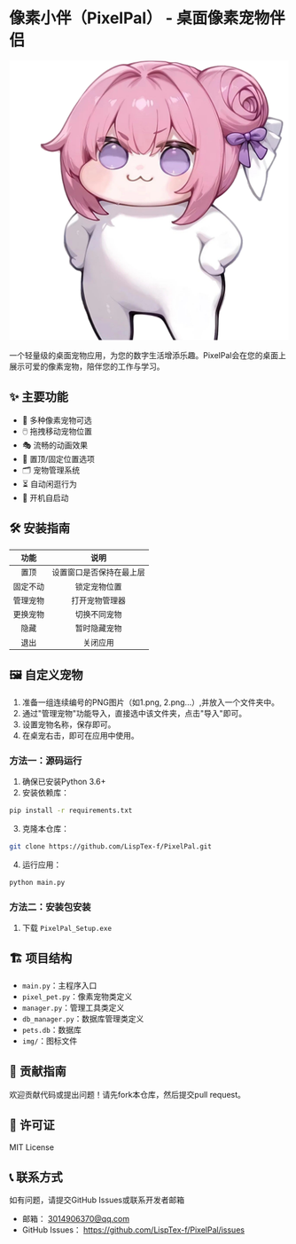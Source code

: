 # 像素小伴（PixelPal） - 桌面像素宠物伴侣

![项目图标](img/icon.png)

一个轻量级的桌面宠物应用，为您的数字生活增添乐趣。PixelPal会在您的桌面上展示可爱的像素宠物，陪伴您的工作与学习。

## ✨ 主要功能

- 🐾 多种像素宠物可选
- 🖱️ 拖拽移动宠物位置
- 🎭 流畅的动画效果
- 📌 置顶/固定位置选项
- 🗂️ 宠物管理系统
- ⏳ 自动闲逛行为
- 🔄 开机自启动

## 🛠️ 安装指南


| **功能** |         **说明**         |
| :------: | :----------------------: |
|   置顶   | 设置窗口是否保持在最上层 |
| 固定不动 |       锁定宠物位置       |
| 管理宠物 |      打开宠物管理器      |
| 更换宠物 |       切换不同宠物       |
|   隐藏   |       暂时隐藏宠物       |
|   退出   |         关闭应用         |

## 🖼️ 自定义宠物
1. 准备一组连续编号的PNG图片（如1.png, 2.png...）,并放入一个文件夹中。
2. 通过"管理宠物"功能导入，直接选中该文件夹，点击"导入"即可。
3. 设置宠物名称，保存即可。
4. 在桌宠右击，即可在应用中使用。
### 方法一：源码运行

1. 确保已安装Python 3.6+
2. 安装依赖库：

```bash
pip install -r requirements.txt
```

3. 克隆本仓库：

```bash
git clone https://github.com/LispTex-f/PixelPal.git
```

4. 运行应用：

```bash
python main.py
```

### 方法二：安装包安装

1. 下载 `PixelPal_Setup.exe`

## 🏗️ 项目结构

- `main.py`：主程序入口
- `pixel_pet.py`：像素宠物类定义
- `manager.py`：管理工具类定义
- `db_manager.py`：数据库管理类定义
- `pets.db`：数据库
- `img/`：图标文件

## 📝 贡献指南

欢迎贡献代码或提出问题！请先fork本仓库，然后提交pull request。

## 📜 许可证

MIT License

## 📞 联系方式

如有问题，请提交GitHub Issues或联系开发者邮箱

- 邮箱： 3014906370@qq.com
- GitHub Issues： https://github.com/LispTex-f/PixelPal/issues
